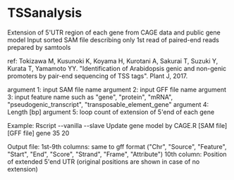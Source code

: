 # TSSanalysis
Extension of 5'UTR region of each gene from CAGE data and public gene model
Input sorted SAM file describing only 1st read of paired-end reads prepared by samtools

ref: Tokizawa M, Kusunoki K, Koyama H, Kurotani A, Sakurai T, Suzuki Y, Kurata T, Yamamoto YY. "Identification of Arabidopsis genic and non-genic promoters by pair-end sequencing of TSS tags". Plant J, 2017.

argument 1: input SAM file name
argument 2: input GFF file name
argument 3: input feature name such as "gene", "protein", "mRNA", "pseudogenic_transcript", "transposable_element_gene"
argument 4: Length [bp]
argument 5: loop count of extension of 5'end of each gene

Example: 
Rscript --vanilla --slave Update gene model by CAGE.R [SAM file] [GFF file] gene 35 20

Output file:
1st-9th columns: same to gff format ("Chr", "Source", "Feature", "Start", "End", "Score", "Strand", "Frame", "Attribute")
10th column: Position of extended 5'end UTR (original positions are shown in case of no extension)
